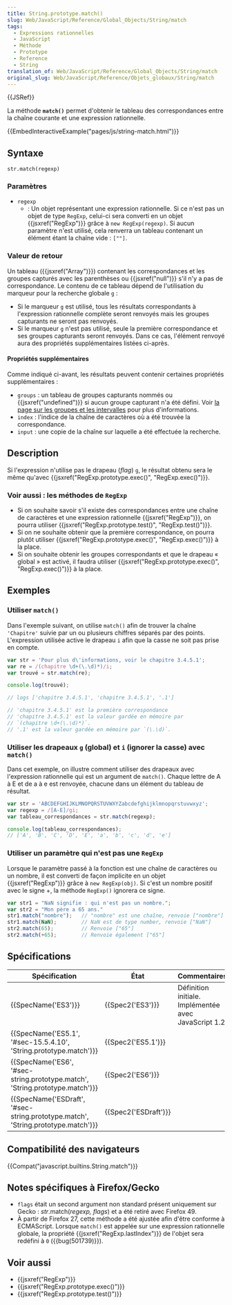 ```yaml
---
title: String.prototype.match()
slug: Web/JavaScript/Reference/Global_Objects/String/match
tags:
  - Expressions rationnelles
  - JavaScript
  - Méthode
  - Prototype
  - Reference
  - String
translation_of: Web/JavaScript/Reference/Global_Objects/String/match
original_slug: Web/JavaScript/Reference/Objets_globaux/String/match
---
```

{{JSRef}}

La méthode **`match()`** permet d'obtenir le tableau des correspondances entre la chaîne courante et une expression rationnelle.

{{EmbedInteractiveExample("pages/js/string-match.html")}}

## Syntaxe

    str.match(regexp)

### Paramètres

- `regexp`
  - : Un objet représentant une expression rationnelle. Si ce n'est pas un objet de type `RegExp`, celui-ci sera converti en un objet {{jsxref("RegExp")}} grâce à `new RegExp(regexp)`. Si aucun paramètre n'est utilisé, cela renverra un tableau contenant un élément étant la chaîne vide : `[""]`.

### Valeur de retour

Un tableau ({{jsxref("Array")}}) contenant les correspondances et les groupes capturés avec les parenthèses ou {{jsxref("null")}} s'il n'y a pas de correspondance. Le contenu de ce tableau dépend de l'utilisation du marqueur pour la recherche globale `g` :

- Si le marqueur `g` est utilisé, tous les résultats correspondants à l'expression rationnelle complète seront renvoyés mais les groupes capturants ne seront pas renvoyés.
- Si le marqueur `g` n'est pas utilisé, seule la première correspondance et ses groupes capturants seront renvoyés. Dans ce cas, l'élément renvoyé aura des propriétés supplémentaires listées ci-après.

#### Propriétés supplémentaires

Comme indiqué ci-avant, les résultats peuvent contenir certaines propriétés supplémentaires :

- `groups` : un tableau de groupes capturants nommés ou {{jsxref("undefined")}} si aucun groupe capturant n'a été défini. Voir [la page sur les groupes et les intervalles](/fr/docs/Web/JavaScript/Guide/Regular_Expressions/Groups_and_Ranges) pour plus d'informations.
- `index` : l'indice de la chaîne de caractères où a été trouvée la correspondance.
- `input` : une copie de la chaîne sur laquelle a été effectuée la recherche.

## Description

Si l'expression n'utilise pas le drapeau (_flag_) `g`, le résultat obtenu sera le même qu'avec {{jsxref("RegExp.prototype.exec()", "RegExp.exec()")}}.

### Voir aussi : les méthodes de `RegExp`

- Si on souhaite savoir s'il existe des correspondances entre une chaîne de caractères et une expression rationnelle {{jsxref("RegExp")}}, on pourra utiliser {{jsxref("RegExp.prototype.test()", "RegExp.test()")}}.
- Si on ne souhaite obtenir que la première correspondance, on pourra plutôt utiliser {{jsxref("RegExp.prototype.exec()", "RegExp.exec()")}} à la place.
- Si on souhaite obtenir les groupes correspondants et que le drapeau « global » est activé, il faudra utiliser {{jsxref("RegExp.prototype.exec()", "RegExp.exec()")}} à la place.

## Exemples

### Utiliser `match()`

Dans l'exemple suivant, on utilise `match()` afin de trouver la chaîne `'Chapitre'` suivie par un ou plusieurs chiffres séparés par des points. L'expression utilisée active le drapeau `i` afin que la casse ne soit pas prise en compte.

```js
var str = 'Pour plus d\'informations, voir le chapitre 3.4.5.1';
var re = /(chapitre \d+(\.\d)*)/i;
var trouvé = str.match(re);

console.log(trouvé);

// logs ['chapitre 3.4.5.1', 'chapitre 3.4.5.1', '.1']

// 'chapitre 3.4.5.1' est la première correspondance
// 'chapitre 3.4.5.1' est la valeur gardée en mémoire par
// `(chapitre \d+(\.\d)*)`.
// '.1' est la valeur gardée en mémoire par `(\.\d)`.
```

### Utiliser les drapeaux `g` (global) et `i` (ignorer la casse) avec `match()`

Dans cet exemple, on illustre comment utiliser des drapeaux avec l'expression rationnelle qui est un argument de `match()`. Chaque lettre de A à E et de a à e est renvoyée, chacune dans un élément du tableau de résultat.

```js
var str = 'ABCDEFGHIJKLMNOPQRSTUVWXYZabcdefghijklmnopqrstuvwxyz';
var regexp = /[A-E]/gi;
var tableau_correspondances = str.match(regexp);

console.log(tableau_correspondances);
// ['A', 'B', 'C', 'D', 'E', 'a', 'b', 'c', 'd', 'e']
```

### Utiliser un paramètre qui n'est pas une `RegExp`

Lorsque le paramètre passé à la fonction est une chaîne de caractères ou un nombre, il est converti de façon implicite en un objet  {{jsxref("RegExp")}} grâce à `new RegExp(obj)`. Si c'est un nombre positif avec le signe +, la méthode `RegExp()` ignorera ce signe.

```js
var str1 = "NaN signifie : qui n'est pas un nombre.";
var str2 = "Mon père a 65 ans."
str1.match("nombre");   // "nombre" est une chaîne, renvoie ["nombre"]
str1.match(NaN);        // NaN est de type number, renvoie ["NaN"]
str2.match(65);         // Renvoie ["65"]
str2.match(+65);        // Renvoie également ["65"]
```

## Spécifications

| Spécification                                                                                                | État                         | Commentaires                                          |
| ------------------------------------------------------------------------------------------------------------ | ---------------------------- | ----------------------------------------------------- |
| {{SpecName('ES3')}}                                                                                     | {{Spec2('ES3')}}         | Définition initiale. Implémentée avec JavaScript 1.2. |
| {{SpecName('ES5.1', '#sec-15.5.4.10', 'String.prototype.match')}}                     | {{Spec2('ES5.1')}}     |                                                       |
| {{SpecName('ES6', '#sec-string.prototype.match', 'String.prototype.match')}}         | {{Spec2('ES6')}}         |                                                       |
| {{SpecName('ESDraft', '#sec-string.prototype.match', 'String.prototype.match')}} | {{Spec2('ESDraft')}} |                                                       |

## Compatibilité des navigateurs

{{Compat("javascript.builtins.String.match")}}

## Notes spécifiques à Firefox/Gecko

- `flags` était un second argument non standard présent uniquement sur Gecko : _str_.match(_regexp, flags_) et a été retiré avec Firefox 49.
- À partir de Firefox 27, cette méthode a été ajustée afin d'être conforme à ECMAScript. Lorsque `match()` est appelée sur une expression rationnelle globale, la propriété {{jsxref("RegExp.lastIndex")}} de l'objet sera redéfini à `0` ({{bug(501739)}}).

## Voir aussi

- {{jsxref("RegExp")}}
- {{jsxref("RegExp.prototype.exec()")}}
- {{jsxref("RegExp.prototype.test()")}}
